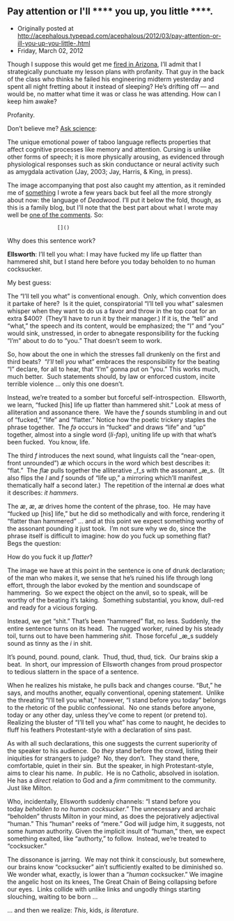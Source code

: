 ## Pay attention or I'll **** you up, you little ****.

 * Originally posted at http://acephalous.typepad.com/acephalous/2012/03/pay-attention-or-ill-you-up-you-little-.html
 * Friday, March 02, 2012



Though I suppose this would get me [fired in Arizona](http://www.insidehighered.com/news/2012/02/10/arizona-debates-legislation-classroom-obscenitiy-political-discrimination), I’ll admit that I strategically punctuate my lesson plans with profanity. That guy in the back of the class who thinks he failed his engineering midterm yesterday and spent all night fretting about it instead of sleeping? He’s drifting off — and would be, no matter what time it was or class he was attending. How can I keep him awake?

Profanity.

Don’t believe me? [Ask science](http://www.bakadesuyo.com/is-there-any-real-need-for-swear-words):

The unique emotional power of taboo language reflects properties that affect cognitive processes like memory and attention. Cursing is unlike other forms of speech; it is more physically arousing, as evidenced through physiological responses such as skin conductance or neural activity such as amygdala activation (Jay, 2003; Jay, Harris, & King, in press).

The image accompanying that post also caught my attention, as it reminded me of [something](http://acephalous.typepad.com/acephalous/2006/08/deadwood\_and\_to.html) I wrote a few years back but feel all the more strongly about now: the language of _Deadwood_. I’ll put it below the fold, though, as this is a family blog, but I’ll note that the best part about what I wrote may well be [one of the comments](http://acephalous.typepad.com/acephalous/2006/08/deadwood\_and\_to.html?cid=135658135#comment-6a00d8341c2df453ef0105359ee24e970c). So:

		

					[]()
			

Why does this sentence work?

**Ellsworth**: I’ll tell you what: I may have fucked my life up flatter than hammered shit, but I stand here before you today beholden to no human cocksucker.

My best guess:

The “I’ll tell you what” is conventional enough.  Only, which convention does it partake of here?  Is it the quiet, conspiratorial “I’ll tell you what” salesmen whisper when they want to do us a favor and throw in the top coat for an extra $400?  (They’ll have to run it by their manager.) If it is, the “tell” and “what,” the speech and its content, would be emphasized; the “I” and “you” would sink, unstressed, in order to abnegate responsibility for the fucking “I’m” about to do to “you.” That doesn’t seem to work.

So, how about the one in which the stresses fall drunkenly on the first and third beats?  “_I’ll_ tell _you_ what” embraces the responsibility for the beating “I” declare, for all to hear, that “I’m” gonna put on “you.” This works much, much better.  Such statements should, by law or enforced custom, incite terrible violence … only this one doesn’t.

Instead, we’re treated to a somber but forceful self-introspection.  Ellsworth, we learn, “fucked [his] life up flatter than hammered shit.” Look at mess of alliteration and assonance there.  We have the _f_ sounds stumbling in and out of “fucked,” “life” and “flatter.” Notice how the poetic trickery staples the phrase together.  The _fə_ occurs in “fucked” and draws “life” and “up” together, almost into a single word (_li-fəp_), uniting life up with that what’s been fucked.  You know, life.

The third _f_ introduces the next sound, what linguists call the “near-open, front unrounded”) _æ_ which occurs in the word which best describes it: “flat.”  The _flæ_ pulls together the alliterative _f_s with the assonant _æ_s.  (It also flips the _l_ and _f_ sounds of “life up,” a mirroring which’ll manifest thematically half a second later.)  The repetition of the internal _æ_ does what it describes: _it hammers_.

The _æ_, _æ_, _æ_ drives home the content of the phrase, too.  He may have “fucked up [his] life,” but he did so methodically and with force, rendering it “flatter than hammered” … and at this point we expect something worthy of the assonant pounding it just took.  I’m not sure why we do, since the phrase itself is difficult to imagine: how do you fuck up something flat?  Begs the question:

How do you fuck it up _flatter_?

The image we have at this point in the sentence is one of drunk declaration; of the man who makes it, we sense that he’s ruined his life through long effort, through the labor evoked by the mention and soundscape of hammering.  So we expect the object on the anvil, so to speak, will be worthy of the beating it’s taking.  Something substantial, you know, dull-red and ready for a vicious forging.

Instead, we get “shit.” That’s been “hammered” flat, no less. Suddenly, the entire sentence turns on its head.  The rugged worker, ruined by his steady toil, turns out to have been hammering _shit_.  Those forceful _æ_s suddely sound as tinny as the _i_ in shit.

It’s pound, pound. pound, clank.  Thud, thud, thud, tick.  Our brains skip a beat.  In short, our impression of Ellsworth changes from proud prospector to tedious slattern in the space of a sentence.

When he realizes his mistake, he pulls back and changes course. “But,” he says, and mouths another, equally conventional, opening statement.  Unlike the threating “I’ll tell you what,” however, “I stand before you today” belongs to the rhetoric of the public confessional.  No one stands before anyone, today or any other day, unless they’ve come to repent (or pretend to).  Realizing the bluster of “I’ll tell you what” has come to naught, he decides to fluff his feathers Protestant-style with a declaration of sins past.

As with all such declarations, this one suggests the current superiority of the speaker to his audience.  Do _they_ stand before the crowd, listing their iniquities for strangers to judge?  No, they don’t.  They stand there, comfortable, quiet in their sin.  But the speaker, in high Protestant-style, aims to clear his name.  _In public_.  He is no Catholic, absolved in isolation.  He has a _direct_ relation to God and a _firm_ commitment to the community.  Just like Milton.

Who, incidentally, Ellsworth suddenly channels: “I stand before you today _beholden to no human cocksucker_.” The unnecessary and archaic “beholden” thrusts Milton in your mind, as does the pejoratively adjectival “human.” This “human” reeks of “mere.” God will judge him, it suggests, not some _human_ authority. Given the implicit insult of “human,” then, we expect something exalted, like “authorty,” to follow.  Instead, we’re treated to “cocksucker.”

The dissonance is jarring.  We may not think it consciously, but somewhere, our brains know “cocksucker” ain’t sufficiently exalted to be diminished so.  We wonder what, exactly, is lower than a “_human_ cocksucker.” We imagine the angelic host on its knees, The Great Chain of Being collapsing before our eyes.  Links collide with unlike links and ungodly things starting slouching, waiting to be born …

… and then we realize: _This_, kids, _is literature_.

 

			
